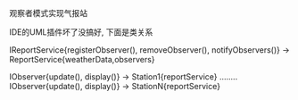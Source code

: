 观察者模式实现气报站

IDE的UML插件坏了没搞好, 下面是类关系

IReportService{registerObserver(), removeObserver(), notifyObservers()} -> ReportService{weatherData,observers}

IObserver{update(), display()} -> Station1{reportService}
........
IObserver{update(), display()} -> StationN{reportService}
